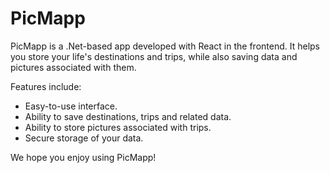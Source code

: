 # PicMapp

PicMapp is a .Net-based app developed with React in the frontend. It helps you store your life's destinations and trips, while also saving data and pictures associated with them. 

Features include: 
- Easy-to-use interface.
- Ability to save destinations, trips and related data.
- Ability to store pictures associated with trips.
- Secure storage of your data. 

We hope you enjoy using PicMapp!

